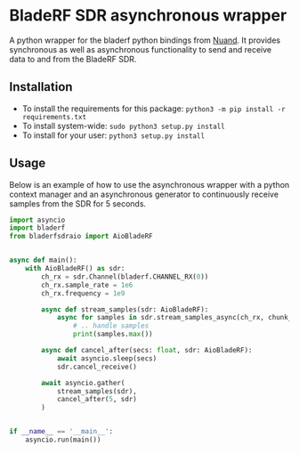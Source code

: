 # BladeRF SDR asynchronous wrapper

A python wrapper for the bladerf python bindings from [Nuand](https://github.com/Nuand/bladeRF). It provides synchronous as well as asynchronous functionality to send and receive data to and from the BladeRF SDR.

## Installation
- To install the requirements for this package: `python3 -m pip install -r requirements.txt
`
- To install system-wide: `sudo python3 setup.py install`
- To install for your user: `python3 setup.py install`

## Usage

Below is an example of how to use the asynchronous wrapper with a python context manager and an asynchronous generator
to continuously receive samples from the SDR for 5 seconds.

```python
import asyncio
import bladerf
from bladerfsdraio import AioBladeRF


async def main():
    with AioBladeRF() as sdr:
        ch_rx = sdr.Channel(bladerf.CHANNEL_RX(0))
        ch_rx.sample_rate = 1e6
        ch_rx.frequency = 1e9

        async def stream_samples(sdr: AioBladeRF):
            async for samples in sdr.stream_samples_async(ch_rx, chunk_size=1024):
                # .. handle samples
                print(samples.max())

        async def cancel_after(secs: float, sdr: AioBladeRF):
            await asyncio.sleep(secs)
            sdr.cancel_receive()

        await asyncio.gather(
            stream_samples(sdr),
            cancel_after(5, sdr)
        )


if __name__ == '__main__':
    asyncio.run(main())
```